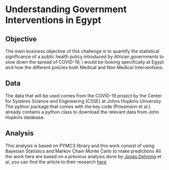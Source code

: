 # Understanding Government Interventions in Egypt

## Objective

The main business objective of this challenge is to quantify the statistical significance of a public health policy introduced by African governments to slow down the spread of COVID-19, i would be looking specifically at Egypt and how the different policies both Medical and Non Medical Interventions.

## Data

The data that will be used comes from the COVID-19 project by the Center for Systems Science and Engineering (CSSE) at Johns Hopkins University. The python package that comes with the key code (Priesmann et al.) already contains a python class to download the relevant data from John Hopkins database. 

## Analysis

This analysis is based on PYMC3 library and this work consist of using Bayesian Statistics and Markov Chain Monte Carlo to make predictions
All the work here are based on a previous analysis done by [Jonas Dehning](https://twitter.com/DehningJonas) et al, you can find the article to their research [here](https://arxiv.org/abs/2004.01105)
